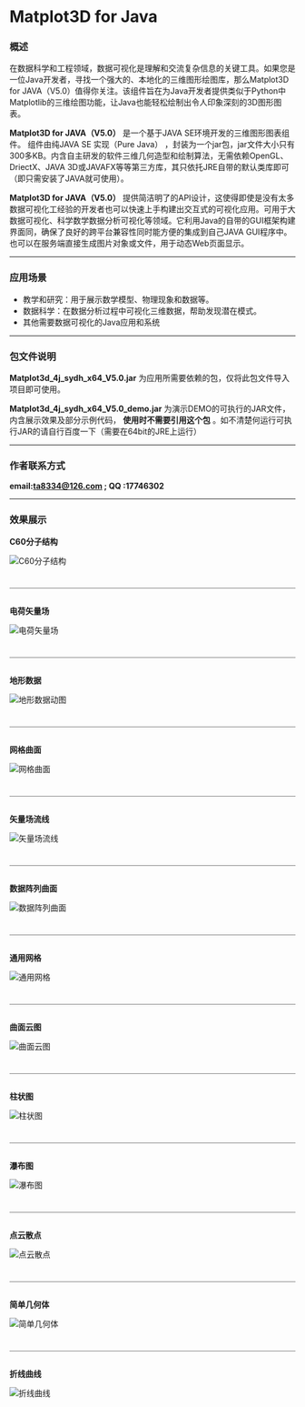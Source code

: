 # Matplot3D for Java


### 概述

  在数据科学和工程领域，数据可视化是理解和交流复杂信息的关键工具。如果您是一位Java开发者，寻找一个强大的、本地化的三维图形绘图库，那么Matplot3D for JAVA（V5.0）值得你关注。该组件旨在为Java开发者提供类似于Python中Matplotlib的三维绘图功能，让Java也能轻松绘制出令人印象深刻的3D图形图表。

  **Matplot3D for JAVA（V5.0）** 是一个基于JAVA SE环境开发的三维图形图表组件。 组件由纯JAVA SE 实现（Pure Java） ，封装为一个jar包，jar文件大小只有300多KB。内含自主研发的软件三维几何造型和绘制算法，无需依赖OpenGL、DriectX、JAVA 3D或JAVAFX等等第三方库，其只依托JRE自带的默认类库即可（即只需安装了JAVA就可使用）。

  **Matplot3D for JAVA（V5.0）** 提供简洁明了的API设计，这使得即使是没有太多数据可视化工经验的开发者也可以快速上手构建出交互式的可视化应用。可用于大数据可视化、科学数学数据分析可视化等领域。它利用Java的自带的GUI框架构建界面同，确保了良好的跨平台兼容性同时能方便的集成到自己JAVA GUI程序中。也可以在服务端直接生成图片对象或文件，用于动态Web页面显示。

---

### 应用场景
  

- 教学和研究：用于展示数学模型、物理现象和数据等。
- 数据科学：在数据分析过程中可视化三维数据，帮助发现潜在模式。
- 其他需要数据可视化的Java应用和系统


---

### 包文件说明

 **Matplot3d_4j_sydh_x64_V5.0.jar** 为应用所需要依赖的包，仅将此包文件导入项目即可使用。

 **Matplot3d_4j_sydh_x64_V5.0_demo.jar** 为演示DEMO的可执行的JAR文件，内含展示效果及部分示例代码， **使用时不需要引用这个包** 。如不清楚何运行可执行JAR的请自行百度一下（需要在64bit的JRE上运行）  

---
### 作者联系方式
 **email:ta8334@126.com  ;  QQ :17746302** 

---

### 效果展示

**C60分子结构**

![C60分子结构](pic/C60.gif "C60分子结构")          
<br/> 
<br/> 
￣￣￣￣￣￣￣￣￣￣￣￣￣￣￣￣￣￣￣￣￣￣￣￣￣￣￣￣￣￣￣￣￣￣￣￣

**电荷矢量场**

![电荷矢量场](pic/GIF8.gif "地形数据动图")  
<br/> 
<br/> 
￣￣￣￣￣￣￣￣￣￣￣￣￣￣￣￣￣￣￣￣￣￣￣￣￣￣￣￣￣￣￣￣￣￣￣￣

**地形数据**

![地形数据动图](pic/demo.gif "地形数据动图")  
<br/> 
<br/> 
￣￣￣￣￣￣￣￣￣￣￣￣￣￣￣￣￣￣￣￣￣￣￣￣￣￣￣￣￣￣￣￣￣￣￣￣

**网格曲面** 

![网格曲面](pic/网格曲面.jpg "网格曲面")  
<br/> 
<br/> 
￣￣￣￣￣￣￣￣￣￣￣￣￣￣￣￣￣￣￣￣￣￣￣￣￣￣￣￣￣￣￣￣￣￣￣￣

**矢量场流线** 

![矢量场流线](pic/线圈电流磁场.gif "矢量场流线")  
<br/> 
<br/> 
￣￣￣￣￣￣￣￣￣￣￣￣￣￣￣￣￣￣￣￣￣￣￣￣￣￣￣￣￣￣￣￣￣￣￣￣

**数据阵列曲面** 

![数据阵列曲面](pic/数据阵列曲面.jpg "数据阵列曲面")  
<br/> 
<br/> 
￣￣￣￣￣￣￣￣￣￣￣￣￣￣￣￣￣￣￣￣￣￣￣￣￣￣￣￣￣￣￣￣￣￣￣￣

**通用网格** 

![通用网格](pic/通用网格.jpg "通用网格")  
<br/> 
<br/> 
￣￣￣￣￣￣￣￣￣￣￣￣￣￣￣￣￣￣￣￣￣￣￣￣￣￣￣￣￣￣￣￣￣￣￣￣

**曲面云图** 

![曲面云图](pic/曲面云图.jpg "曲面云图")  
<br/> 
<br/> 
￣￣￣￣￣￣￣￣￣￣￣￣￣￣￣￣￣￣￣￣￣￣￣￣￣￣￣￣￣￣￣￣￣￣￣￣

**柱状图** 

![柱状图](pic/柱状图.jpg "柱状图")  
<br/> 
<br/> 
￣￣￣￣￣￣￣￣￣￣￣￣￣￣￣￣￣￣￣￣￣￣￣￣￣￣￣￣￣￣￣￣￣￣￣￣

**瀑布图** 

![瀑布图](pic/瀑布图.jpg "瀑布图")  
 <br/> 
<br/> 
￣￣￣￣￣￣￣￣￣￣￣￣￣￣￣￣￣￣￣￣￣￣￣￣￣￣￣￣￣￣￣￣￣￣￣￣

**点云散点** 

![点云散点](pic/点云散点.jpg "点云散点")  
 <br/> 
<br/> 
￣￣￣￣￣￣￣￣￣￣￣￣￣￣￣￣￣￣￣￣￣￣￣￣￣￣￣￣￣￣￣￣￣￣￣￣

**简单几何体** 

![简单几何体](pic/简单几何体.jpg "简单几何体")  
 <br/> 
<br/> 
￣￣￣￣￣￣￣￣￣￣￣￣￣￣￣￣￣￣￣￣￣￣￣￣￣￣￣￣￣￣￣￣￣￣￣￣

**折线曲线** 

![折线曲线](pic/折线曲线.jpg "折线曲线")  
 <br/> 
<br/> 






    



